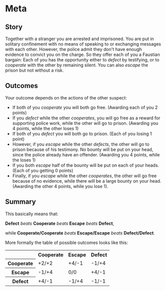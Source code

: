 # Meta

## Story

Together with a stranger you are arrested and imprisoned. 
You are put in solitary confinement with no means of speaking to or exchanging messages with each other. 
However, the police admit they don't have enough evidence to convict you on the charge. 
So they offer each of you a Faustian bargain:
Each of you has the opportunity either to *defect* by testifying, 
or to *cooperate* with the other by remaining silent.
You can also *escape* the prison but not without a risk.

## Outcomes

Your outcome depends on the actions of the other suspect:

* If both of you *cooperate* you will both go free. (Awarding each of you 2 points)
* If you *defect* while the other *cooperates*, you will go free as a reward for supporting police work, while the other will go to prison. (Awarding you 4 points, while the other loses 1)
* If both of you *defect* you will both go to prison. (Each of you losing 1 point)
* However, if you *escape* while the other *defects*, the other will go to prison because of his testimony.
No bounty will be put on your head, since the police already have an offender. (Awarding you 4 points, while the loses 1)
* If you both *escape* half of the bounty will be put on each of your heads. (Each of you getting 0 points)
* Finally, if you *escape* while the other *cooperates*, the other will go free because of no evidence, while there will be a large bounty on your head. (Awarding the other 4 points, while you lose 1).

## Summary

This basically means that: 

**Defect** *beats* **Cooperate** *beats* **Escape** *beats* **Defect**, 

while **Cooperate/Cooperate** *beats* **Escape/Escape** *beats* **Defect/Defect**.

More formally the table of possible outcomes looks like this:

<table>
  <tbody>
  <tr>
    <td></td>
    <th scope="col">Cooperate</th>
    <th scope="col">Escape</th>
    <th scope="col">Defect</th>
  </tr>
  <tr>
    <th scope="row">Cooperate</th>
    <td>+2/+2</td>
    <td>+4/-1</td>
    <td>-1/+4</td>
  </tr>
  <tr>
    <th scope="row">Escape</th>
    <td>-1/+4</td>
    <td>0/0</td>
    <td>+4/-1</td>
  </tr>
  <tr>
    <th scope="row">Defect</th>
    <td>+4/-1</td>
    <td>-1/+4</td>
    <td>-1/-1</td>
  </tr>
  </tbody>
</table>

